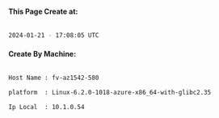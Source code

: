 
   
#### This Page Create at:

```bash

2024-01-21 - 17:08:05 UTC

```

#### Create By Machine:

```bash

Host Name : fv-az1542-580

platform  : Linux-6.2.0-1018-azure-x86_64-with-glibc2.35

Ip Local  : 10.1.0.54

```

